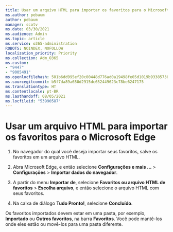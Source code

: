 ```yaml
---
title: Usar um arquivo HTML para importar os favoritos para o Microsoft Edge
ms.author: pebaum
author: pebaum
manager: scotv
ms.date: 03/30/2021
ms.audience: Admin
ms.topic: article
ms.service: o365-administration
ROBOTS: NOINDEX, NOFOLLOW
localization_priority: Priority
ms.collection: Adm_O365
ms.custom:
- "9447"
- "9005491"
ms.openlocfilehash: 501b6dd995ef20c00448d776ad0a19498fe05d1019b933857387a82087d45ce1
ms.sourcegitcommit: b5f7da89a650d2915dc652449623c78be6247175
ms.translationtype: HT
ms.contentlocale: pt-BR
ms.lasthandoff: 08/05/2021
ms.locfileid: "53990587"
---
```

# <a name="use-an-html-file-to-import-favorites-to-microsoft-edge"></a>Usar um arquivo HTML para importar os favoritos para o Microsoft Edge

1. No navegador do qual você deseja importar seus favoritos, salve os favoritos em um arquivo HTML.

1. Abra Microsoft Edge, e então selecione **Configurações e mais ...** > **Configurações** > **Importar dados do navegador**.

1. A partir do menu **Importar de**, selecione **Favoritos ou arquivo HTML de favoritos** > **Escolha arquivo**, e então selecione o arquivo HTML com seus favoritos.

1. Na caixa de diálogo **Tudo Pronto!**, selecione **Concluído**.

Os favoritos importados devem estar em uma pasta, por exemplo, **Importado** ou **Outros favoritos**, na barra **Favoritos**. Você pode mantê-los onde eles estão ou movê-los para uma pasta diferente.